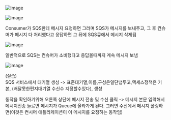 ![image](https://user-images.githubusercontent.com/67897827/182187544-0484ac98-0b75-4877-9085-c3e380eeb616.png)

![image](https://user-images.githubusercontent.com/67897827/182187841-b8d1b3c9-f44e-40c0-91b9-375412a9816c.png)

Consumer가 SQS한테 메시지 요청하면 그러며 SQS가 메시지를 보내주고, 그 후 컨슈머가 메시지 다 처리했다고 응답하면 그 뒤에 SQS큐에서 메시지 삭제됨  

![image](https://user-images.githubusercontent.com/67897827/182188239-50fa1181-7215-48ab-800d-986eb72156ff.png)

일반적으로 SQS는 컨슈머가 소비했다고 응답올때까지 계속 메시지 보냄

![image](https://user-images.githubusercontent.com/67897827/182189533-dbeb82b5-4247-46a4-8154-24ecb5bccbe4.png)

(실습)  
SQS 서비스에서 대기열 생성 -> 표준대기열,이름,구성은일단냅두고,액세스정책은 기본, (배달못한편지대기열 수신수 지정할수있다), 생성

동작을 확인하기위해 오른쪽 상단에 메시지 전송 및 수신 클릭 -> 메시지 본문 입력해서 메시지전송 눌르면 메시지가 Queue에 올라가게 된다. 그러면 수신에서 메시지 폴링하면(이것은
컨시머 애플리케이션이 이 메시지를 요청하는 동작임)
